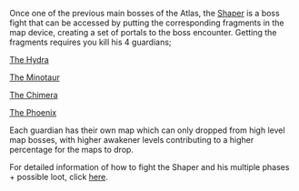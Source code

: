 Once one of the previous main bosses of the Atlas, the [Shaper](<https://pathofexile.gamepedia.com/The_Shaper>) is a boss fight that can be accessed by putting the corresponding fragments in the map device, creating a set of portals to the boss encounter. Getting the fragments requires you kill his 4 guardians; <br>

[The Hydra](<https://www.poelab.com/guardian-of-the-hydra/>) <br>

[The Minotaur](<https://www.poelab.com/guardian-of-the-Minotaur/>)<br>

[The Chimera](<https://www.poelab.com/guardian-of-the-Chimera/>)<br>

[The Phoenix](<https://www.poelab.com/guardian-of-the-Phoenix/>)<br>

Each guardian has their own map which can only dropped from high level map bosses, with higher awakener levels contributing to a higher percentage for the maps to drop. <br>

For detailed information of how to fight the Shaper and his multiple phases + possible loot, click [here](<https://www.poelab.com/the-shaper-master-of-the-void/>).